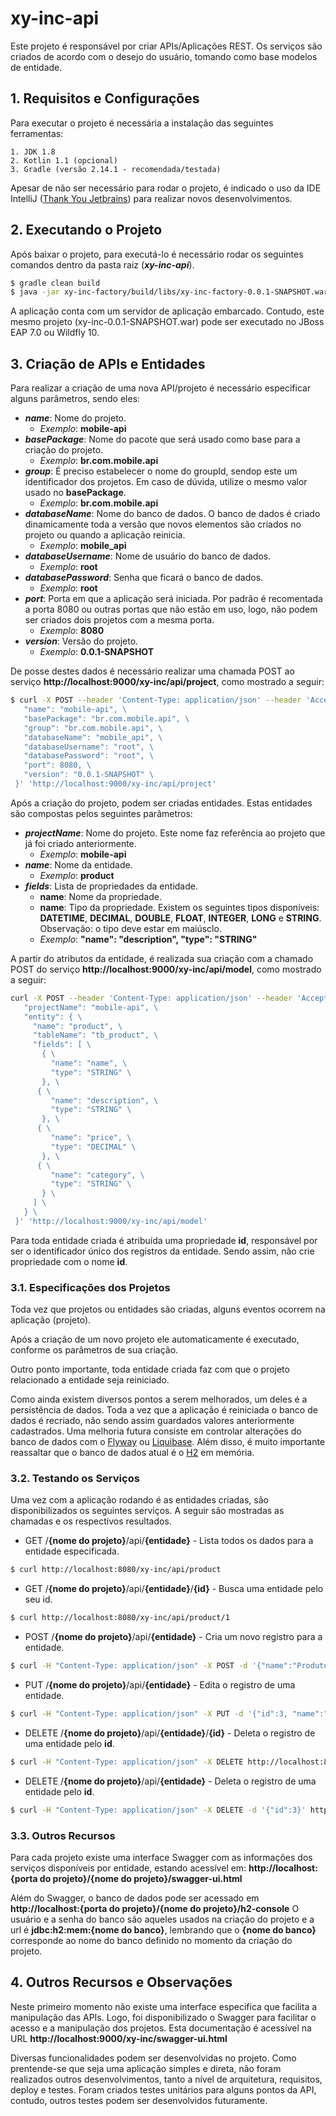 # xy-inc-api

Este projeto é responsável por criar APIs/Aplicações REST. Os serviços são criados de acordo com o desejo do usuário, tomando como base modelos de entidade.

## 1. Requisitos e Configurações

Para executar o projeto é necessária a instalação das seguintes ferramentas:

    1. JDK 1.8
    2. Kotlin 1.1 (opcional)
    3. Gradle (versão 2.14.1 - recomendada/testada)

Apesar de não ser necessário para rodar o projeto, é indicado o uso da IDE IntelliJ ([Thank You Jetbrains](https://www.jetbrains.com/idea/)) para realizar novos desenvolvimentos.

## 2. Executando o Projeto

Após baixar o projeto, para executá-lo é necessário rodar os seguintes comandos dentro da pasta raiz (***xy-inc-api***).

```sh
$ gradle clean build
$ java -jar xy-inc-factory/build/libs/xy-inc-factory-0.0.1-SNAPSHOT.war
```

A aplicação conta com um servidor de aplicação embarcado. Contudo, este mesmo projeto (xy-inc-0.0.1-SNAPSHOT.war) pode ser executado no JBoss EAP 7.0 ou Wildfly 10.

## 3. Criação de APIs e Entidades

Para realizar a criação de uma nova API/projeto é necessário especificar alguns parâmetros, sendo eles:

* ***name***: Nome do projeto.
    * *Exemplo*: **mobile-api**
* ***basePackage***: Nome do pacote que será usado como base para a criação do projeto.
    * *Exemplo*: **br.com.mobile.api**
* ***group***: É preciso estabelecer o nome do groupId, sendop este um identificador dos projetos. Em caso de dúvida, utilize o mesmo valor usado no **basePackage**.
    * *Exemplo*: **br.com.mobile.api**
* ***databaseName***: Nome do banco de dados. O banco de dados é criado dinamicamente toda a versão que novos elementos são criados no projeto ou quando a aplicação reinicia.
    * *Exemplo*: **mobile_api**
* ***databaseUsername***: Nome de usuário do banco de dados.
    * *Exemplo*: **root**
* ***databasePassword***: Senha que ficará o banco de dados.
    * *Exemplo*: **root**
* ***port***: Porta em que a aplicação será iniciada. Por padrão é recomentada a porta 8080 ou outras portas que não estão em uso, logo, não podem ser criados dois projetos com a mesma porta.
    * *Exemplo*: **8080**
* ***version***: Versão do projeto.
    * *Exemplo*: **0.0.1-SNAPSHOT**

De posse destes dados é necessário realizar uma chamada POST ao serviço **http://localhost:9000/xy-inc/api/project**, como mostrado a seguir:

```sh
$ curl -X POST --header 'Content-Type: application/json' --header 'Accept: application/json' -d '{ \ 
   "name": "mobile-api", \ 
   "basePackage": "br.com.mobile.api", \ 
   "group": "br.com.mobile.api", \ 
   "databaseName": "mobile_api", \  
   "databaseUsername": "root", \
   "databasePassword": "root", \ 
   "port": 8080, \ 
   "version": "0.0.1-SNAPSHOT" \ 
 }' 'http://localhost:9000/xy-inc/api/project'
```

Após a criação do projeto, podem ser criadas entidades. Estas entidades são compostas pelos seguintes parâmetros:

* ***projectName***: Nome do projeto. Este nome faz referência ao projeto que já foi criado anteriormente.
    * *Exemplo*: **mobile-api**
* ***name***: Nome da entidade.
    * *Exemplo*: **product**
* ***fields***: Lista de propriedades da entidade.
    * **name**: Nome da propriedade.
    * **name**: Tipo da propriedade. Existem os seguintes tipos disponíveis: **DATETIME**, **DECIMAL**, **DOUBLE**, **FLOAT**, **INTEGER**, **LONG** e **STRING**. Observação: o tipo deve estar em maiúsclo.
    * *Exemplo*: **"name": "description", "type": "STRING"**

A partir do atributos da entidade, é realizada sua criação com a chamado POST do serviço **http://localhost:9000/xy-inc/api/model**, como mostrado a seguir:

```sh
curl -X POST --header 'Content-Type: application/json' --header 'Accept: application/json' -d '{ \ 
   "projectName": "mobile-api", \ 
   "entity": { \ 
     "name": "product", \ 
     "tableName": "tb_product", \ 
     "fields": [ \ 
       { \ 
         "name": "name", \ 
         "type": "STRING" \ 
       }, \ 
      { \ 
         "name": "description", \ 
         "type": "STRING" \ 
       }, \ 
      { \ 
         "name": "price", \ 
         "type": "DECIMAL" \ 
       }, \ 
      { \ 
         "name": "category", \ 
         "type": "STRING" \ 
       } \ 
     ] \ 
   } \ 
 }' 'http://localhost:9000/xy-inc/api/model'
 ```

Para toda entidade criada é atribuída uma propriedade **id**, responsável por ser o identificador único dos registros da entidade. Sendo assim, não crie propriedade com o nome **id**.

### 3.1. Especificações dos Projetos

Toda vez que projetos ou entidades são criadas, alguns eventos ocorrem na aplicação (projeto).

Após a criação de um novo projeto ele automaticamente é executado, conforme os parâmetros de sua criação.

Outro ponto importante, toda entidade criada faz com que o projeto relacionado a entidade seja reiniciado. 

Como ainda existem diversos pontos a serem melhorados, um deles é a persistência de dados. Toda a vez que a aplicação é reiniciada o banco de dados é recriado, não sendo assim guardados valores anteriormente cadastrados. Uma melhoria futura consiste em controlar alterações do banco de dados com o [Flyway](https://flywaydb.org/) ou [Liquibase](http://www.liquibase.org/). Além disso, é muito importante reassaltar que o banco de dados atual é o [H2](http://www.h2database.com/html/main.html) em memória.

### 3.2. Testando os Serviços

Uma vez com a aplicação rodando é as entidades criadas, são disponibilizados os seguintes serviços. A seguir são mostradas as chamadas e os respectivos resultados.

* GET /**{nome do projeto}**/api/**{entidade}** - Lista todos os dados para a entidade especificada.

```sh
$ curl http://localhost:8080/xy-inc/api/product
```

* GET /**{nome do projeto}**/api/**{entidade}**/**{id}** - Busca uma entidade pelo seu id.

```sh
$ curl http://localhost:8080/xy-inc/api/product/1
```

* POST /**{nome do projeto}**/api/**{entidade}** - Cria um novo registro para a entidade.

```sh
$ curl -H "Content-Type: application/json" -X POST -d '{"name":"Produto 1", "description":"Descrição 1", "price":10.23, "category":"Categoria 1"}' http://localhost:8080/xy-inc/api/product
```

* PUT /**{nome do projeto}**/api/**{entidade}** - Edita o registro de uma entidade.

```sh
$ curl -H "Content-Type: application/json" -X PUT -d '{"id":3, "name":"Produto Atualizada", "description":"Descrição Atualizada", "price":10.23, "category":"Categoria Atualizada"}' http://localhost:8080/xy-inc/api/product
```

* DELETE /**{nome do projeto}**/api/**{entidade}**/**{id}** - Deleta o registro de uma entidade pelo **id**.

```sh
$ curl -H "Content-Type: application/json" -X DELETE http://localhost:8080/xy-inc/api/product/3
```

* DELETE /**{nome do projeto}**/api/**{entidade}** - Deleta o registro de uma entidade pelo **id**.

```sh
$ curl -H "Content-Type: application/json" -X DELETE -d '{"id":3}' http://localhost:8080/xy-inc/api/product
```

### 3.3. Outros Recursos

Para cada projeto existe uma interface Swagger com as informações dos serviços disponíveis por entidade, estando acessível em: **http://localhost:{porta do projeto}/{nome do projeto}/swagger-ui.html**

Além do Swagger, o banco de dados pode ser acessado em **http://localhost:{porta do projeto}/{nome do projeto}/h2-console** O usuário e a senha do banco são aqueles usados na criação do projeto e a url é **jdbc:h2:mem:{nome do banco}**, lembrando que o **{nome do banco}** corresponde ao nome do banco definido no momento da criação do projeto.

## 4. Outros Recursos e Observações

Neste primeiro momento não existe uma interface especifica que facilita a manipulação das APIs. Logo, foi disponibilizado o Swagger para facilitar o acesso e a manipulação dos projetos. Esta documentação é acessível na URL **http://localhost:9000/xy-inc/swagger-ui.html**

Diversas funcionalidades podem ser desenvolvidas no projeto. Como prentende-se que seja uma aplicação simples e direta, não foram realizados outros desenvolvimentos, tanto a nível de arquitetura, requisitos, deploy e testes. Foram criados testes unitários para alguns pontos da API, contudo, outros testes podem ser desenvolvidos futuramente.
